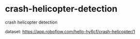 # crash-helicopter-detection
crash helicopter detection 


dataset: https://app.roboflow.com/hello-hy6cf/crash-helicopter/1
